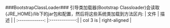 ###BootstrapClassLoader###
引导类加载器(Bootstrap Classloader)会读取{JRE_HOME}/lib下的jar包和配置，然后将这些系统类加载到方法区内:
| 文件        | 描述           |
| :-------------: |:-------------:|
| col 3 is      | right-aligned |